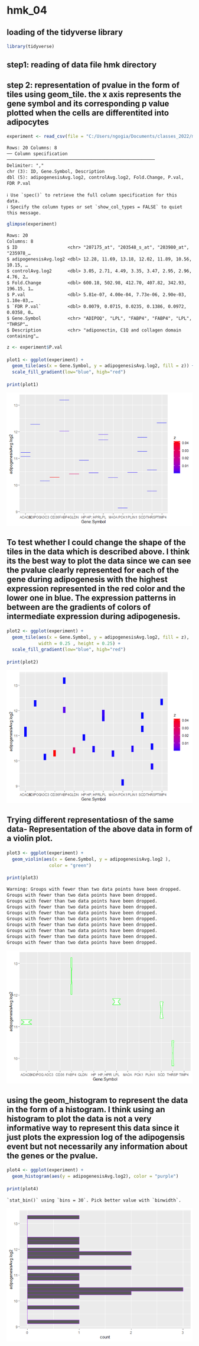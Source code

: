 hmk_04
================

## loading of the tidyverse library

``` r
library(tidyverse)
```

## step1: reading of data file hmk directory

## step 2: representation of pvalue in the form of tiles using geom_tile. the x axis represents the gene symbol and its corresponding p value plotted when the cells are differentited into adipocytes

``` r
experiment <- read_csv(file = "C:/Users/ngogia/Documents/classes_2022/micr_575/hmk/my_data.csv")
```

    Rows: 20 Columns: 8
    ── Column specification ────────────────────────────────────────────────────────
    Delimiter: ","
    chr (3): ID, Gene.Symbol, Description
    dbl (5): adipogenesisAvg.log2, controlAvg.log2, Fold.Change, P.val, FDR P.val

    ℹ Use `spec()` to retrieve the full column specification for this data.
    ℹ Specify the column types or set `show_col_types = FALSE` to quiet this message.

``` r
glimpse(experiment)
```

    Rows: 20
    Columns: 8
    $ ID                   <chr> "207175_at", "203548_s_at", "203980_at", "235978_…
    $ adipogenesisAvg.log2 <dbl> 12.28, 11.69, 13.18, 12.02, 11.89, 10.56, 10.15, …
    $ controlAvg.log2      <dbl> 3.05, 2.71, 4.49, 3.35, 3.47, 2.95, 2.96, 4.76, 2…
    $ Fold.Change          <dbl> 600.18, 502.98, 412.70, 407.82, 342.93, 196.15, 1…
    $ P.val                <dbl> 5.81e-07, 4.00e-04, 7.73e-06, 2.90e-03, 1.10e-03,…
    $ `FDR P.val`          <dbl> 0.0079, 0.0715, 0.0235, 0.1386, 0.0972, 0.0358, 0…
    $ Gene.Symbol          <chr> "ADIPOQ", "LPL", "FABP4", "FABP4", "LPL", "THRSP"…
    $ Description          <chr> "adiponectin, C1Q and collagen domain containing"…

``` r
z <- experiment$P.val

plot1 <- ggplot(experiment) + 
  geom_tile(aes(x = Gene.Symbol, y = adipogenesisAvg.log2, fill = z)) +
  scale_fill_gradient(low="blue", high="red")

print(plot1)
```

![](hmk_04_files/figure-gfm/unnamed-chunk-2-1.png)

## To test whether I could change the shape of the tiles in the data which is described above. I think its the best way to plot the data since we can see the pvalue clearly represented for each of the gene during adipogenesis with the highest expression represented in the red color and the lower one in blue. The expression patterns in between are the gradients of colors of intermediate expression during adipogenesis.

``` r
plot2 <- ggplot(experiment) + 
  geom_tile(aes(x = Gene.Symbol, y = adipogenesisAvg.log2, fill = z), 
            width = 0.25 , height = 0.25) + 
  scale_fill_gradient(low="blue", high="red")

print(plot2)
```

![](hmk_04_files/figure-gfm/unnamed-chunk-3-1.png)

## Trying different representatiosn of the same data- Representation of the above data in form of a violin plot.

``` r
plot3 <- ggplot(experiment) + 
  geom_violin(aes(x = Gene.Symbol, y = adipogenesisAvg.log2 ),
                color = "green")

print(plot3)
```

    Warning: Groups with fewer than two data points have been dropped.
    Groups with fewer than two data points have been dropped.
    Groups with fewer than two data points have been dropped.
    Groups with fewer than two data points have been dropped.
    Groups with fewer than two data points have been dropped.
    Groups with fewer than two data points have been dropped.
    Groups with fewer than two data points have been dropped.
    Groups with fewer than two data points have been dropped.
    Groups with fewer than two data points have been dropped.
    Groups with fewer than two data points have been dropped.

![](hmk_04_files/figure-gfm/unnamed-chunk-4-1.png)

## using the geom_histogram to represent the data in the form of a histogram. I think using an histogram to plot the data is not a very informative way to represent this data since it just plots the expression log of the adipogensis event but not necessarily any information about the genes or the pvalue.

``` r
plot4 <- ggplot(experiment) +
  geom_histogram(aes(y = adipogenesisAvg.log2), color = "purple")

print(plot4)
```

    `stat_bin()` using `bins = 30`. Pick better value with `binwidth`.

![](hmk_04_files/figure-gfm/unnamed-chunk-5-1.png)
